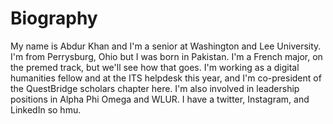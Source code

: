 # BiographyMy name is Abdur Khan and I'm a senior at Washington and Lee University. I'm from Perrysburg, Ohio but I was born in Pakistan. I'm a French major, on the premed track, but we'll see how that goes. I'm working as a digital humanities fellow and at the ITS helpdesk this year, and I'm co-president of the QuestBridge scholars chapter here. I'm also involved in leadership positions in Alpha Phi Omega and WLUR. I have a twitter, Instagram, and LinkedIn so hmu. 